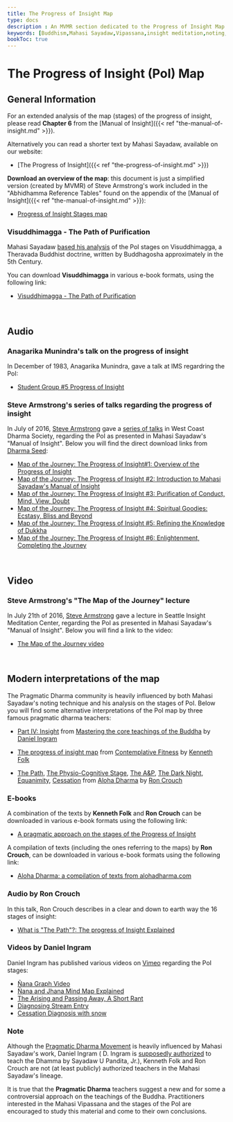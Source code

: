 ```yaml
---
title: The Progress of Insight Map
type: docs
description : An MVMR section dedicated to the Progress of Insight Map
keywords: [Buddhism,Mahasi Sayadaw,Vipassana,insight meditation,noting,Manual of Insight,Progress of Insight,Steve Armstrong, Map] 
bookToc: true
---
```


# The Progress of Insight (PoI) Map

## General Information

For an extended analysis of the map (stages) of the progress of insight, please read **Chapter 6** from the [Manual of Insight]({{< ref "the-manual-of-insight.md" >}}).

Alternatively you can read a shorter text by Mahasi Sayadaw, available on our website:

- [The Progress of Insight]({{< ref "the-progress-of-insight.md" >}})

**Download an overview of the map**: this document is just a simplified version (created by MVMR) of Steve Armstrong's work included in the "Abhidhamma Reference Tables" found on the appendix of the [Manual of Insight]({{< ref "the-manual-of-insight.md" >}}):

- [Progress of Insight Stages map](https://mahasivipassana.com/downloads/pdf/progress_of_insight_map.pdf)


### Visuddhimagga - The Path of Purification

Mahasi Sayadaw [based his analysis](https://www.youtube.com/watch?v=f_iFwwFriwU&t=155) of the PoI stages on Visuddhimagga, a Theravada Buddhist doctrine, written by Buddhagosha approximately in the 5th Century.

You can download **Visuddhimagga** in various e-book formats, using the following link:

- [Visuddhimagga - The Path of Purification](https://github.com/atrahhdis/visuddhimagga)


&nbsp;
## Audio

### Anagarika Munindra's talk on the progress of insight

In December of 1983, Anagarika Munindra, gave a talk at IMS regardring the PoI:

- [Student Group #5 Progress of Insight](https://dharmaseed.org/teacher/129/talk/35774/19831205-Anagarika_Munindra-IMSRC-student_group_5_progress_of_insight-35774.mp3)


### Steve Armstrong's series of talks regarding the progress of insight

In July of 2016, [Steve Armstrong](http://vipassanametta.org/wp/teachers/) gave a [series of talks](https://www.dharmaseed.org/retreats/2959/) in West Coast Dharma Society, regarding the PoI as presented in Mahasi Sayadaw's "Manual of Insight". Below you will find the direct download links from [Dharma Seed](https://www.dharmaseed.org):

- [Map of the Journey: The Progress of Insight#1: Overview of the Progress of Insight](https://www.dharmaseed.org/teacher/170/talk/35190/20160715-Steve_Armstrong-WCD-map_of_the_journey_the_progress_of_insight_1_overview_of_the_progress_of_insight-35190.mp3)
- [ Map of the Journey: The Progress of Insight #2: Introduction to Mahasi Sayadaw's Manual of Insight](https://www.dharmaseed.org/teacher/170/talk/35191/20160715-Steve_Armstrong-WCD-map_of_the_journey_the_progress_of_insight_2_introduction_to_mahasi_sayadaws_manual-35191.mp3)
- [Map of the Journey: The Progress of Insight #3: Purification of Conduct, Mind, View, Doubt](https://www.dharmaseed.org/teacher/170/talk/35192/20160716-Steve_Armstrong-WCD-map_of_the_journey_the_progress_of_insight_3_purification_of_conduct_mind_view_doubt-35192.mp3)
- [Map of the Journey: The Progress of Insight #4: Spiritual Goodies: Ecstasy, Bliss and Beyond](https://www.dharmaseed.org/teacher/170/talk/35194/20160716-Steve_Armstrong-WCD-map_of_the_journey_the_progress_of_insight_4_spiritual_goodies_ecstasy_bliss_and-35194.mp3)
- [Map of the Journey: The Progress of Insight #5: Refining the Knowledge of Dukkha](https://www.dharmaseed.org/teacher/170/talk/35195/20160717-Steve_Armstrong-WCD-map_of_the_journey_the_progress_of_insight_5_refining_the_knowledge_of_dukkha-35195.mp3)
- [Map of the Journey: The Progress of Insight #6: Enlightenment, Completing the Journey](https://www.dharmaseed.org/teacher/170/talk/35196/20160717-Steve_Armstrong-WCD-map_of_the_journey_the_progress_of_insight_6_enlightenment_completing_the_journey-35196.mp3)

&nbsp;
## Video

### Steve Armstrong's "The Map of the Journey" lecture

In July 21th of 2016, [Steve Armstrong](http://vipassanametta.org/wp/teachers/) gave a lecture in Seattle Insight Meditation Center, regarding the PoI as presented in Mahasi Sayadaw's "Manual of Insight". Below you will find a link to the video:

- [The Map of the Journey video](https://vimeo.com/178965086)

&nbsp;
## Modern interpretations of the map

The Pragmatic Dharma community is heavily influenced by both Mahasi Sayadaw's noting technique and his analysis on the stages of PoI. Below you will find some alternative interpretations of the PoI map by three famous pragmatic dharma teachers:

- [Part IV: Insight](https://mctb.org/mctb2/table-of-contents/part-iv-insight/30-the-progress-of-insight/) from [Mastering the core teachings of the Buddha](https://mctb.org) by [Daniel Ingram](https://integrateddaniel.info/)

- [The progress of insight map](https://eudoxos.github.io/cfitness/html/cfitness.html#the-progress-of-insight-map) from [Contemplative Fitness](https://eudoxos.github.io/cfitness/html/index.html) by [Kenneth Folk](https://kennethfolkdharma.com/)

- [The Path](https://alohadharma.com/the-map/), [The Physio-Cognitive Stage](https://alohadharma.com/the-map/the-physio-cognitive-stage/), [The A&P](https://alohadharma.com/2011/06/04/the-ap/), [The Dark Night](https://alohadharma.com/2011/06/12/the-dark-night/), [Equanimity](https://alohadharma.com/2011/06/21/equanimity/), [Cessation](https://alohadharma.com/2011/06/29/cessation/) from [Aloha Dharma](https://alohadharma.com) by [Ron Crouch](https://alohadharma.com/about/)

### E-books

A combination of the texts by **Kenneth Folk** and **Ron Crouch** can be downloaded in various e-book formats using the following link:

- [A pragmatic approach on the stages of the Progress of Insight](https://github.com/atrahhdis/pragmapoi)

A compilation of texts (including the ones referring to the maps) by **Ron Crouch**, can be downloaded in various e-book formats using the following link:

- [Aloha Dharma: a compilation of texts from alohadharma.com](https://github.com/atrahhdis/alohadharma)

### Audio by Ron Crouch

In this talk, Ron Crouch describes in a clear and down to earth way the 16 stages of insight:

- [What is "The Path"?: The progress of Insight Explained](http://ia600709.us.archive.org/4/items/WhatIsThePath/WhatIsThePath_.mp3)


### Videos by Daniel Ingram

Daniel Ingram has published various videos on [Vimeo](https://vimeo.com/user13532867) regarding the PoI stages:

- [Ñana Graph Video](https://vimeo.com/69793499)
- [Ñana and Jhana Mind Map Explained](https://vimeo.com/69475208)
- [The Arising and Passing Away, A Short Rant](https://vimeo.com/317384445)
- [Diagnosing Stream Entry](https://vimeo.com/372228348)
- [Cessation Diagnosis with snow](https://vimeo.com/378891278)


### Note

Although the [Pragmatic Dharma Movement](https://alohadharma.com/2015/11/03/what-is-pragmatic-dharma/) is heavily influenced by Mahasi Sayadaw's work, Daniel Ingram ( D. Ingram is [supposedly authorized](http://web.archive.org/web/20070917070818/http://www.bswa.org/modules/newbb/viewtopic.php?topic_id=2216&forum=7&viewmode=flat&order=ASC&start=20) to teach the Dhamma by Sayadaw U Pandita, Jr.), Kenneth Folk and Ron Crouch are not (at least publicly) authorized teachers in the Mahasi Sayadaw's lineage.

It is true that the **Pragmatic Dharma** teachers suggest a new and for some a controversial approach on the teachings of the Buddha. Practitioners interested in the Mahasi Vipassana and the stages of the PoI are encouraged to study this material and come to their own conclusions.
